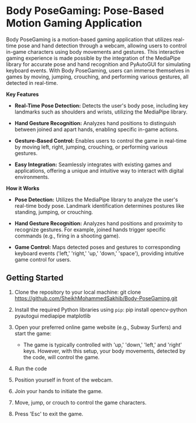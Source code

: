 # Body PoseGaming: Pose-Based Motion Gaming Application

Body PoseGaming is a motion-based gaming application that utilizes real-time pose and hand detection through a webcam, allowing users to control in-game characters using body movements and gestures. This interactive gaming experience is made possible by the integration of the MediaPipe library for accurate pose and hand recognition and PyAutoGUI for simulating keyboard events. With Body PoseGaming, users can immerse themselves in games by moving, jumping, crouching, and performing various gestures, all detected in real-time.

**Key Features**

- **Real-Time Pose Detection:** Detects the user's body pose, including key landmarks such as shoulders and wrists, utilizing the MediaPipe library.
  
- **Hand Gesture Recognition:** Analyzes hand positions to distinguish between joined and apart hands, enabling specific in-game actions.
  
- **Gesture-Based Control:** Enables users to control the game in real-time by moving left, right, jumping, crouching, or performing various gestures.
  
- **Easy Integration:** Seamlessly integrates with existing games and applications, offering a unique and intuitive way to interact with digital environments.

**How it Works**

- **Pose Detection:** Utilizes the MediaPipe library to analyze the user's real-time body pose. Landmark identification determines postures like standing, jumping, or crouching.

- **Hand Gesture Recognition:** Analyzes hand positions and proximity to recognize gestures. For example, joined hands trigger specific commands (e.g., firing in a shooting game).

- **Game Control:** Maps detected poses and gestures to corresponding keyboard events ('left,' 'right,' 'up,' 'down,' 'space'), providing intuitive game control for users.

## Getting Started

1. Clone the repository to your local machine:
git clone https://github.com/SheikhMohammedSakhib/Body-PoseGaming.git

2. Install the required Python libraries using `pip`:
pip install opencv-python pyautogui mediapipe matplotlib

3. Open your preferred online game website (e.g., Subway Surfers) and start the game:
   - The game is typically controlled with 'up,' 'down,' 'left,' and 'right' keys. However, with this setup, your body movements, detected by the code, will control the game.

4. Run the code
5. Position yourself in front of the webcam.
6. Join your hands to initiate the game.
7. Move, jump, or crouch to control the game characters.
8. Press 'Esc' to exit the game.




